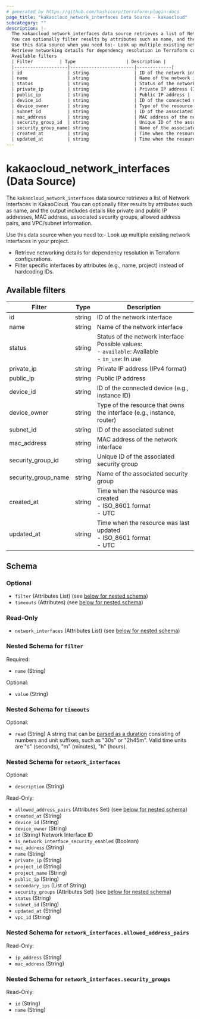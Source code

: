 ```yaml
---
# generated by https://github.com/hashicorp/terraform-plugin-docs
page_title: "kakaocloud_network_interfaces Data Source - kakaocloud"
subcategory: ""
description: |-
  The kakaocloud_network_interfaces data source retrieves a list of Network Interfaces in KakaoCloud.
  You can optionally filter results by attributes such as name, and the output includes details like private and public IP addresses, MAC address, associated security groups, allowed address pairs, and VPC/subnet information.
  Use this data source when you need to:- Look up multiple existing network interfaces in your project.
  Retrieve networking details for dependency resolution in Terraform configurations.Filter specific interfaces by attributes (e.g., name, project) instead of hardcoding IDs.
  Available filters
  | Filter          | Type                   | Description |
  |--------------------|------------------------|-------------|
  | id                 | string                 | ID of the network interface |
  | name               | string                 | Name of the network interface |
  | status             | string                 | Status of the network interface <br>Possible values: <br>- `available`: Available <br>- `in_use`: In use |
  | private_ip         | string                 | Private IP address (IPv4 format) |
  | public_ip          | string                 | Public IP address |
  | device_id          | string                 | ID of the connected device (e.g., instance ID) |
  | device_owner       | string                 | Type of the resource that owns the interface (e.g., instance, router) |
  | subnet_id          | string                 | ID of the associated subnet |
  | mac_address        | string                 | MAC address of the network interface |
  | security_group_id  | string                 | Unique ID of the associated security group |
  | security_group_name| string                 | Name of the associated security group |
  | created_at         | string                 | Time when the resource was created <br>- ISO_8601 format <br>- UTC |
  | updated_at         | string                 | Time when the resource was last updated <br>- ISO_8601 format <br>- UTC |
---
```


# kakaocloud_network_interfaces (Data Source)

The `kakaocloud_network_interfaces` data source retrieves a list of Network Interfaces in KakaoCloud.
You can optionally filter results by attributes such as name, and the output includes details like private and public IP addresses, MAC address, associated security groups, allowed address pairs, and VPC/subnet information.

Use this data source when you need to:- Look up multiple existing network interfaces in your project.
- Retrieve networking details for dependency resolution in Terraform configurations.
- Filter specific interfaces by attributes (e.g., name, project) instead of hardcoding IDs.

## Available filters

| Filter          | Type                   | Description |
|--------------------|------------------------|-------------|
| id                 | string                 | ID of the network interface |
| name               | string                 | Name of the network interface |
| status             | string                 | Status of the network interface <br>Possible values: <br>- `available`: Available <br>- `in_use`: In use |
| private_ip         | string                 | Private IP address (IPv4 format) |
| public_ip          | string                 | Public IP address |
| device_id          | string                 | ID of the connected device (e.g., instance ID) |
| device_owner       | string                 | Type of the resource that owns the interface (e.g., instance, router) |
| subnet_id          | string                 | ID of the associated subnet |
| mac_address        | string                 | MAC address of the network interface |
| security_group_id  | string                 | Unique ID of the associated security group |
| security_group_name| string                 | Name of the associated security group |
| created_at         | string                 | Time when the resource was created <br>- ISO_8601 format <br>- UTC |
| updated_at         | string                 | Time when the resource was last updated <br>- ISO_8601 format <br>- UTC |



<!-- schema generated by tfplugindocs -->
## Schema

### Optional

- `filter` (Attributes List) (see [below for nested schema](#nestedatt--filter))
- `timeouts` (Attributes) (see [below for nested schema](#nestedatt--timeouts))

### Read-Only

- `network_interfaces` (Attributes List) (see [below for nested schema](#nestedatt--network_interfaces))

<a id="nestedatt--filter"></a>
### Nested Schema for `filter`

Required:

- `name` (String)

Optional:

- `value` (String)


<a id="nestedatt--timeouts"></a>
### Nested Schema for `timeouts`

Optional:

- `read` (String) A string that can be [parsed as a duration](https://pkg.go.dev/time#ParseDuration) consisting of numbers and unit suffixes, such as "30s" or "2h45m". Valid time units are "s" (seconds), "m" (minutes), "h" (hours).


<a id="nestedatt--network_interfaces"></a>
### Nested Schema for `network_interfaces`

Optional:

- `description` (String)

Read-Only:

- `allowed_address_pairs` (Attributes Set) (see [below for nested schema](#nestedatt--network_interfaces--allowed_address_pairs))
- `created_at` (String)
- `device_id` (String)
- `device_owner` (String)
- `id` (String) Network Interface ID
- `is_network_interface_security_enabled` (Boolean)
- `mac_address` (String)
- `name` (String)
- `private_ip` (String)
- `project_id` (String)
- `project_name` (String)
- `public_ip` (String)
- `secondary_ips` (List of String)
- `security_groups` (Attributes Set) (see [below for nested schema](#nestedatt--network_interfaces--security_groups))
- `status` (String)
- `subnet_id` (String)
- `updated_at` (String)
- `vpc_id` (String)

<a id="nestedatt--network_interfaces--allowed_address_pairs"></a>
### Nested Schema for `network_interfaces.allowed_address_pairs`

Read-Only:

- `ip_address` (String)
- `mac_address` (String)


<a id="nestedatt--network_interfaces--security_groups"></a>
### Nested Schema for `network_interfaces.security_groups`

Read-Only:

- `id` (String)
- `name` (String)
